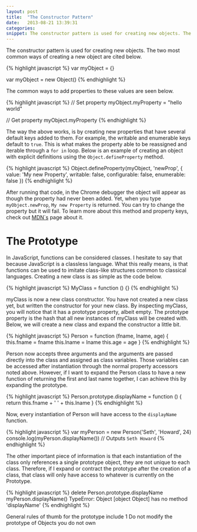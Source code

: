 ```yaml
---
layout: post
title:  "The Constructor Pattern"
date:   2013-08-21 13:39:31
categories: 
snippet: The constructor pattern is used for creating new objects. The two most common ways of creating a new object are cited below...
---
```


The constructor pattern is used for creating new objects. The two most common ways
of creating a new object are cited below.

{% highlight javascript %}
var myObject = {}

var myObject = new Object()
{% endhighlight %}

The common ways to add properties to these values are seen below.

{% highlight javascript %}
// Set property
myObject.myProperty = "hello world"

// Get property
myObject.myProperty
{% endhighlight %}

The way the above works, is by creating new properties that have several default
keys added to them. For example, the writable and enumerable keys default
to `true`. This is what makes the property able to be reassigned and iterable through
a `for in` loop. Below is an example of creating an object with explicit definitions
using the `Object.defineProperty` method.

{% highlight javascript %}
Object.defineProperty(myObject, 'newProp', {
	value: 'My new Property',
	writable: false,
	configurable: false,
	enumerable: false
})
{% endhighlight %}

After running that code, in the Chrome debugger the object will appear as though the
property had never been added. Yet, when you type `myObject.newProp`, `My new Property` is
returned. You can try to change the property but it will fail. To learn more about this
method and property keys, check out [MDN`s](https://developer.mozilla.org/en-US/docs/Web/JavaScript/Reference/Global_Objects/Object/defineProperty)
page about it.

The Prototype
=============

In JavaScript, functions can be considered classes. I hesitate to say that because JavaScript is
a classless language. What this really means, is that functions can be used to imitate class-like
structures common to classical languages. Creating a new class is as simple as the code below.

{% highlight javascript %}
MyClass = function () {}
{% endhighlight %}

myClass is now a new class constructor. You have not created a new class yet, but written the constructor
for your new class. By inspecting myClass, you will notice that it has a prototype property, albeit empty.
The prototype property is the hash that all new instances of myClass will be created with. Below,
we will create a new class and expand the constructor a little bit.

{% highlight javascript %}
Person = function (fname, lname, age) {
	this.fname = fname
	this.lname = lname
	this.age = age
}
{% endhighlight %}

Person now accepts three arguments and the arguments are passed directly into the class and assigned as class
variables. Those variables can be accessed after instantiation through the normal property accessors noted above.
However, if I want to expand the Person class to have a new function of returning the first and last name together,
I can achieve this by expanding the prototype.

{% highlight javascript %}
Person.prototype.displayName = function () {
	return this.fname + ' ' + this.lname
}
{% endhighlight %}

Now, every instantiation of Person will have access to the `displayName` function.

{% highlight javascript %}
var myPerson = new Person('Seth', 'Howard', 24)
console.log(myPerson.displayName())
// Outputs `Seth Howard`
{% endhighlight %}

The other important piece of information is that each instantiation of the class only references a single prototype
object, they are not unique to each class. Therefore, if I expand or contract the prototype after the creation of a
class, that class will only have access to whatever is currently on the Prototype.

{% highlight javascript %}
delete Person.prototype.displayName
myPerson.displayName()
TypeError: Object [object Object] has no method 'displayName'
{% endhighlight %}

General rules of thumb for the prototype include
1 Do not modify the prototype of Objects you do not own






